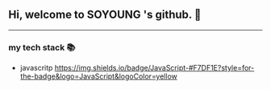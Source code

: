 ## Hi, welcome to **SOYOUNG** 's github. 👋

___
### my tech stack 📚
* javascritp https://img.shields.io/badge/JavaScript-#F7DF1E?style=for-the-badge&logo=JavaScript&logoColor=yellow

